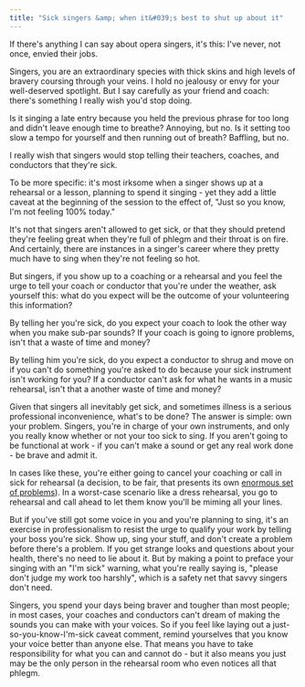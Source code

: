 ```yaml
---
title: "Sick singers &amp; when it&#039;s best to shut up about it"
---
```


If there's anything I can say about opera singers, it's this: I've never, not once, envied their jobs.

Singers, you are an extraordinary species with thick skins and high levels of bravery coursing through your veins. I hold no jealousy or envy for your well-deserved spotlight. But I say carefully as your friend and coach: there's something I really wish you'd stop doing.

Is it singing a late entry because you held the previous phrase for too long and didn't leave enough time to breathe? Annoying, but no. Is it setting too slow a tempo for yourself and then running out of breath? Baffling, but no.

I really wish that singers would stop telling their teachers, coaches, and conductors that they're sick.

To be more specific: it's most irksome when a singer shows up at a rehearsal or a lesson, planning to spend it singing - yet they add a little caveat at the beginning of the session to the effect of, "Just so you know, I'm not feeling 100% today."

It's not that singers aren't allowed to get sick, or that they should pretend they're feeling great when they're full of phlegm and their throat is on fire. And certainly, there are instances in a singer's career where they pretty much have to sing when they're not feeling so hot.

But singers, if you show up to a coaching or a rehearsal and you feel the urge to tell your coach or conductor that you're under the weather, ask yourself this: what do you expect will be the outcome of your volunteering this information?

By telling her you're sick, do you expect your coach to look the other way when you make sub-par sounds? If your coach is going to ignore problems, isn't that a waste of time and money?

By telling him you're sick, do you expect a conductor to shrug and move on if you can't do something you're asked to do because your sick instrument isn't working for you? If a conductor can't ask for what he wants in a music rehearsal, isn't that a another waste of time and money?

Given that singers all inevitably get sick, and sometimes illness is a serious professional inconvenience, what's to be done? The answer is simple: own your problem. Singers, you're in charge of your own instruments, and only you really know whether or not your too sick to sing. If you aren't going to be functional at work - if you can't make a sound or get any real work done - be brave and admit it. 

In cases like these, you're either going to cancel your coaching or call in sick for rehearsal (a decision, to be fair, that presents its own [enormous set of problems](/when-singers-call-in-sick/)). In a worst-case scenario like a dress rehearsal, you go to rehearsal and call ahead to let them know you'll be miming all your lines.

But if you've still got some voice in you and you're planning to sing, it's an exercise in professionalism to resist the urge to qualify your work by telling your boss you're sick. Show up, sing your stuff, and don't create a problem before there's a problem. If you get strange looks and questions about your health, there's no need to lie about it. But by making a point to preface your singing with an "I'm sick" warning, what you're really saying is, "please don't judge my work too harshly", which is a safety net that savvy singers don't need.

Singers, you spend your days being braver and tougher than most people; in most cases, your coaches and conductors can't dream of making the sounds you can make with your voices. So if you feel like laying out a just-so-you-know-I'm-sick caveat comment, remind yourselves that you know your voice better than anyone else. That means you have to take responsibility for what you can and cannot do - but it also means you just may be the only person in the rehearsal room who even notices all that phlegm.
